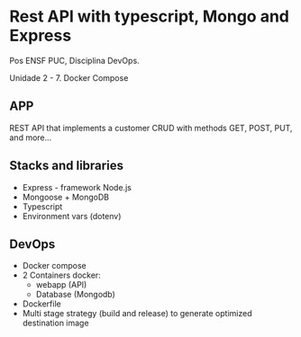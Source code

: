 # Rest API with typescript, Mongo and Express

Pos ENSF PUC, Disciplina DevOps.

Unidade 2 - 7. Docker Compose

## APP

REST API that implements a customer CRUD with methods GET, POST, PUT, and more...

## Stacks and libraries

- Express - framework Node.js
- Mongoose + MongoDB
- Typescript
- Environment vars (dotenv)

## DevOps

- Docker compose
- 2 Containers docker:
  - webapp (API)
  - Database (Mongodb)
- Dockerfile
- Multi stage strategy (build and release) to generate optimized destination image
